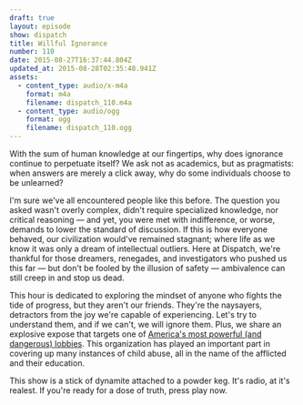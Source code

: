 ```yaml
---
draft: true
layout: episode
show: dispatch
title: Willful Ignorance
number: 110
date: 2015-08-27T16:37:44.804Z
updated_at: 2015-08-28T02:35:48.941Z
assets:
  - content_type: audio/x-m4a
    format: m4a
    filename: dispatch_110.m4a
  - content_type: audio/ogg
    format: ogg
    filename: dispatch_110.ogg
---
```

With the sum of human knowledge at our fingertips, why does ignorance continue to perpetuate itself? We ask not as academics, but as pragmatists: when answers are merely a click away, why do some individuals choose to be unlearned?

I'm sure we've all encountered people like this before. The question you asked wasn't overly complex, didn't require specialized knowledge, nor critical reasoning &mdash; and yet, you were met with indifference, or worse, demands to lower the standard of discussion. If this is how everyone behaved, our civilization would've remained stagnant; where life as we know it was only a dream of intellectual outliers. Here at Dispatch, we're thankful for those dreamers, renegades, and investigators who pushed us this far &mdash; but don't be fooled by the illusion of safety &mdash; ambivalence can still creep in and stop us dead.

This hour is dedicated to exploring the mindset of anyone who fights the tide of progress, but they aren't our friends. They're the naysayers, detractors from the joy we're capable of experiencing. Let's try to understand them, and if we can't, we will ignore them. Plus, we share an explosive expose that targets one of [America's most powerful (and dangerous) lobbies](http://www.slate.com/articles/life/education/2015/08/home_school_legal_defense_association_how_a_home_schooling_group_fights.single.html). This organization has played an important part in covering up many instances of child abuse, all in the name of the afflicted and their education.

This show is a stick of dynamite attached to a powder keg. It's radio, at it's realest. If you're ready for a dose of truth, press play now.